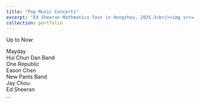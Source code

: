 ```yaml
---
title: "Pop Music Concerts"
excerpt: "Ed Sheeran Mathmatics Tour in Hongzhou, 2025.3<br/><img src='/images/yanchanghui800600.jpg'>"
collection: portfolio
---
```



Up to Now: 

Mayday  
Hui Chun Dan Band  
One Republic  
Eason Chen  
New Pants Band  
Jay Chou  
Ed Sheeran  
...
